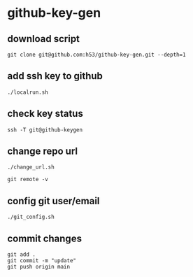 # github-key-gen

## download script
```
git clone git@github.com:h53/github-key-gen.git --depth=1
```

## add ssh key to github
```
./localrun.sh
```

## check key status
```
ssh -T git@github-keygen
```

## change repo url
```
./change_url.sh

git remote -v
```

## config git user/email
```
./git_config.sh
```

## commit changes
```
git add .
git commit -m "update"
git push origin main
```
